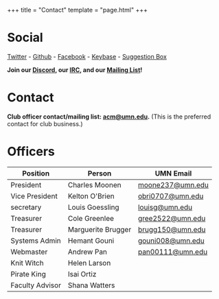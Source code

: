 +++
title = "Contact"
template = "page.html"
+++

Social
=============

[Twitter](https://twitter.com/acmumn) - 
[Github](https://github.com/acmumn) - 
[Facebook](https://www.facebook.com/acmuofmn) - 
[Keybase](https://keybase.io/team/acmumn) -
[Suggestion Box](https://z.umn.edu/suggest_acm)

**Join our [Discord](https://discord.gg/Uzt3adQ), our [IRC](/irc), and our [Mailing List](https://z.umn.edu/acmnews)!**

Contact
=======

**Club officer contact/mailing list: [acm@umn.edu](mailto:acm@umn.edu).** (This is the preferred contact for club business.)

Officers
========

| Position        | Person             | UMN Email                                   |
|-----------------|--------------------|---------------------------------------------|
| President       | Charles Moonen     | [moone237@umn.edu](mailto:moone237@umn.edu) |
| Vice President  | Kelton O'Brien     | [obri0707@umn.edu](mailto:obri0707@umn.edu) |
| secretary       | Louis Goessling    | [louisg@umn.edu](mailto:louisg@umn.edu)     |
| Treasurer       | Cole Greenlee      | [gree2522@umn.edu](mailto:gree2522@umn.edu) |
| Treasurer       | Marguerite Brugger | [brugg150@umn.edu](mailto:brugg150@umn.edu) |
| Systems Admin   | Hemant Gouni       | [gouni008@umn.edu](mailto:gouni008@umn.edu) |
| Webmaster       | Andrew Pan         | [pan00111@umn.edu](mailto:pan00111@umn.edu) |
| Knit Witch      | Helen Larson       |                                             |
| Pirate King     | Isai Ortiz         |                                             |
| Faculty Advisor | Shana Watters      |                                             |
